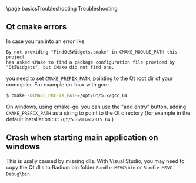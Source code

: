 \page basicsTroubleshooting Troubleshooting


## Qt cmake errors
In case you run into an error like
~~~
By not providing "FindQt5Widgets.cmake" in CMAKE_MODULE_PATH this project
has asked CMake to find a package configuration file provided by
"Qt5Widgets", but CMake did not find one.
~~~
you need to set `CMAKE_PREFIX_PATH`, pointing to the Qt root dir of your commpiler.
For example on linux with gcc :
~~~bash
$ cmake -DCMAKE_PREFIX_PATH=/opt/Qt/5.x/gcc_64
~~~

On windows, using cmake-gui you can use the "add entry" button, adding `CMAKE_PREFIX_PATH`
as a string to point to the Qt directory (for example in the default installation :
`C:/Qt/5.6/msvc2015_64` )

## Crash when starting main application on windows
This is usally caused by missing dlls.
With Visual Studio, you may need to copy the Qt dlls to Radium bin folder `Bundle-MSVC\bin` or `Bundle-MSVC-Debug\bin`.
